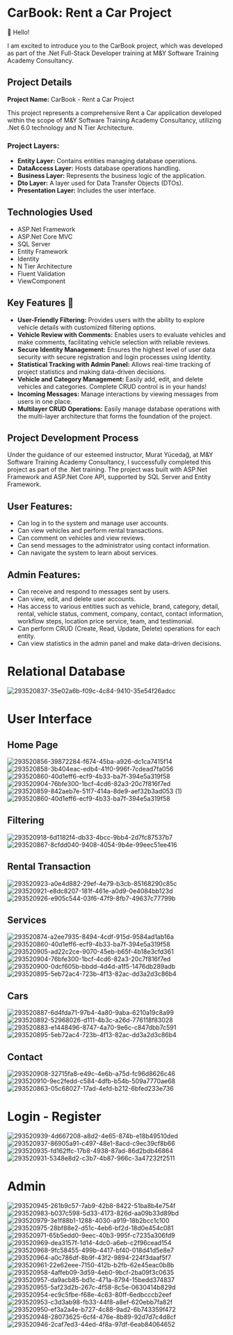 # CarBook: Rent a Car Project

🚀 Hello!

I am excited to introduce you to the CarBook project, which was developed as part of the .Net Full-Stack Developer training at M&Y Software Training Academy Consultancy.

## Project Details

**Project Name:** CarBook - Rent a Car Project

This project represents a comprehensive Rent a Car application developed within the scope of M&Y Software Training Academy Consultancy, utilizing .Net 6.0 technology and N Tier Architecture.

### Project Layers:

- **Entity Layer:** Contains entities managing database operations.
- **DataAccess Layer:** Hosts database operations handling.
- **Business Layer:** Represents the business logic of the application.
- **Dto Layer:** A layer used for Data Transfer Objects (DTOs).
- **Presentation Layer:** Includes the user interface.

## Technologies Used

- ASP.Net Framework
- ASP.Net Core MVC
- SQL Server
- Entity Framework
- Identity
- N Tier Architecture
- Fluent Validation
- ViewComponent

## Key Features 🌟

- **User-Friendly Filtering:** Provides users with the ability to explore vehicle details with customized filtering options.
- **Vehicle Review with Comments:** Enables users to evaluate vehicles and make comments, facilitating vehicle selection with reliable reviews.
- **Secure Identity Management:** Ensures the highest level of user data security with secure registration and login processes using Identity.
- **Statistical Tracking with Admin Panel:** Allows real-time tracking of project statistics and making data-driven decisions.
- **Vehicle and Category Management:** Easily add, edit, and delete vehicles and categories. Complete CRUD control is in your hands!
- **Incoming Messages:** Manage interactions by viewing messages from users in one place.
- **Multilayer CRUD Operations:** Easily manage database operations with the multi-layer architecture that forms the foundation of the project.

## Project Development Process

Under the guidance of our esteemed instructor, Murat Yücedağ, at M&Y Software Training Academy Consultancy, I successfully completed this project as part of the .Net training. The project was built with ASP.Net Framework and ASP.Net Core API, supported by SQL Server and Entity Framework.

## User Features:

- Can log in to the system and manage user accounts.
- Can view vehicles and perform rental transactions.
- Can comment on vehicles and view reviews.
- Can send messages to the administrator using contact information.
- Can navigate the system to learn about services.

## Admin Features:

- Can receive and respond to messages sent by users.
- Can view, edit, and delete user accounts.
- Has access to various entities such as vehicle, brand, category, detail, rental, vehicle status, comment, company, contact, contact information, workflow steps, location price service, team, and testimonial.
- Can perform CRUD (Create, Read, Update, Delete) operations for each entity.
- Can view statistics in the admin panel and make data-driven decisions.



# Relational Database
![293520837-35e02a6b-f09c-4c84-9410-35e54f26adcc](https://github.com/kkelesyusuf23/MyCarBook/assets/148692615/a65b9720-8522-45cf-a90a-500834a13752)


# User Interface
## Home Page
![293520856-39872284-f674-45ba-a926-dc1ca7415f14](https://github.com/kkelesyusuf23/MyCarBook/assets/148692615/d1fc176a-7864-4bf9-8063-7a052d4d6403)
![293520858-3b404eac-edb4-41f0-996f-7cdead7fa056](https://github.com/kkelesyusuf23/MyCarBook/assets/148692615/cbaafde2-b4e4-458a-877c-25f54c6618bd)
![293520860-40d1eff6-ecf9-4b33-ba7f-394e5a319f58](https://github.com/kkelesyusuf23/MyCarBook/assets/148692615/40bf451e-dec8-4ad8-b9c4-2b6ad419c8ff)
![293520904-76bfe300-1bcf-4cd6-82a3-20c7f816f7ed](https://github.com/kkelesyusuf23/MyCarBook/assets/148692615/c6a310f3-2aac-41a3-83a5-b9a8ea852549)
![293520859-842aeb7e-51f7-414a-8de9-aef32b3ad053 (1)](https://github.com/kkelesyusuf23/MyCarBook/assets/148692615/a81ef3bc-2ce5-49c1-a078-6fec3ab58b96)
![293520860-40d1eff6-ecf9-4b33-ba7f-394e5a319f58](https://github.com/kkelesyusuf23/MyCarBook/assets/148692615/433346a4-ba72-4352-834d-e473fa85ecc1)

## Filtering
![293520918-6d1182f4-db33-4bcc-9bb4-2d7fc87537b7](https://github.com/kkelesyusuf23/MyCarBook/assets/148692615/aa1bba97-cb79-4402-a1c1-4e7503e1dd59)
![293520867-8cfdd040-9408-4054-9b4e-99eec51ee416](https://github.com/kkelesyusuf23/MyCarBook/assets/148692615/a83edac9-ac1b-4e82-bf03-bd6fe3c19da3)

## Rental Transaction
![293520923-a0e4d882-29ef-4e79-b3cb-85168290c85c](https://github.com/kkelesyusuf23/MyCarBook/assets/148692615/d826aedf-61af-42c7-a05b-56859ede9cba)
![293520921-e8dc8207-181f-461e-a0d9-0e4084bb123d](https://github.com/kkelesyusuf23/MyCarBook/assets/148692615/56d9282f-5f2a-4881-943b-732462d7c628)
![293520926-e905c544-03f6-47f9-8fb7-49637c77799b](https://github.com/kkelesyusuf23/MyCarBook/assets/148692615/08baca83-efdd-4df0-aa8b-26d997f18c4a)

## Services
![293520874-a2ee7935-8494-4cdf-915d-9584ad1ab16a](https://github.com/kkelesyusuf23/MyCarBook/assets/148692615/7c27a852-a461-438a-abe0-cb2e55eba214)
![293520860-40d1eff6-ecf9-4b33-ba7f-394e5a319f58](https://github.com/kkelesyusuf23/MyCarBook/assets/148692615/faa2ba90-ef23-4b68-8e06-5fdad6f39ffb)
![293520905-ad22c2ce-9070-45eb-b65f-4b18e3cfd361](https://github.com/kkelesyusuf23/MyCarBook/assets/148692615/7453b1c1-8c18-4793-a7c8-2d2a0b02d9be)
![293520904-76bfe300-1bcf-4cd6-82a3-20c7f816f7ed](https://github.com/kkelesyusuf23/MyCarBook/assets/148692615/b348b14e-c26c-4746-a127-f6073f5fb272)
![293520900-0dcf605b-bbdd-4d4d-a1f5-1476db289adb](https://github.com/kkelesyusuf23/MyCarBook/assets/148692615/c9efaa75-a499-4263-8dcc-270ea8d4027d)
![293520895-5eb72ac4-723b-4f13-82ac-dd3a2d3c86b4](https://github.com/kkelesyusuf23/MyCarBook/assets/148692615/d372f2bd-4114-4be7-9432-9b286d8b77b3)

## Cars
![293520887-6d4fda71-97b4-4a80-9aba-6210a19c8a99](https://github.com/kkelesyusuf23/MyCarBook/assets/148692615/e0e5152f-348f-4d47-adef-37ff05447894)
![293520892-52968026-d111-4b3c-a26d-776118f83028](https://github.com/kkelesyusuf23/MyCarBook/assets/148692615/e8dca967-e591-4b87-b321-5da0c67fb9c7)
![293520883-e1448496-8747-4a70-9e6c-c847dbb7c591](https://github.com/kkelesyusuf23/MyCarBook/assets/148692615/47ee7f15-3a99-49da-b1df-65684b6172f6)
![293520895-5eb72ac4-723b-4f13-82ac-dd3a2d3c86b4](https://github.com/kkelesyusuf23/MyCarBook/assets/148692615/a56bd453-270b-4352-a467-629c8492750e)


## Contact
![293520908-32715fa8-e49c-4e6b-a75d-fc96d8626c46](https://github.com/kkelesyusuf23/MyCarBook/assets/148692615/a3c216ea-eb4d-4a71-b085-8c6372337f5f)
![293520910-9ec2fedd-c584-4dfb-b54b-509a7770ae68](https://github.com/kkelesyusuf23/MyCarBook/assets/148692615/efc614f4-46c6-4145-84ad-d0a0f56dd2a3)
![293520863-05c68027-17ad-4efd-b212-6bfed233e736](https://github.com/kkelesyusuf23/MyCarBook/assets/148692615/82bdf98a-60a6-49d1-9522-b953d8b571f6)


# Login - Register
![293520939-4d667208-a8d2-4e65-874b-e18b49510ded](https://github.com/kkelesyusuf23/MyCarBook/assets/148692615/5987e327-3d58-4262-beb2-6e5af0590259)
![293520937-86905a91-c497-48e1-8acd-c9ec39cf8b66](https://github.com/kkelesyusuf23/MyCarBook/assets/148692615/ed087226-c49b-44f8-90e9-61a7d179b202)
![293520935-fd162ffc-17b8-4938-87ad-86d2bdb46864](https://github.com/kkelesyusuf23/MyCarBook/assets/148692615/c9151912-16e4-4ac1-a8c9-141ed5c41141)
![293520931-5348e8d2-c3b7-4b87-966c-3a47232f2511](https://github.com/kkelesyusuf23/MyCarBook/assets/148692615/f663358a-afca-4fa1-9ddb-6e0ee856f7ed)



# Admin
![293520945-261b9c57-7ab9-42b8-8422-51ba8b4e754f](https://github.com/kkelesyusuf23/MyCarBook/assets/148692615/d80b332e-f9be-4571-98fa-43cbcae5cd31)
![293520983-b037c598-5d33-4173-826d-aa09b33d89bd](https://github.com/kkelesyusuf23/MyCarBook/assets/148692615/658832c4-0159-4b12-b9ca-59dc2ec93fe4)
![293520979-3e1f88b1-1288-4030-a919-18b2bcc1c100](https://github.com/kkelesyusuf23/MyCarBook/assets/148692615/1c7e6197-0e13-4c70-a776-19b6ff7450ec)
![293520975-28bf88e2-d51c-4eb6-bf2d-18d0e454c081](https://github.com/kkelesyusuf23/MyCarBook/assets/148692615/0268e08c-4b14-4a46-ae5b-3cbbf9e4d3b2)
![293520971-65b5edd0-9eec-40b3-995f-c7235a306fd9](https://github.com/kkelesyusuf23/MyCarBook/assets/148692615/e6e7ee6d-3e11-47ac-ace8-023b2e31df68)
![293520969-dea3157f-1d14-4dc0-a6eb-c2f96cead154](https://github.com/kkelesyusuf23/MyCarBook/assets/148692615/e00c0b0a-74eb-4aa8-9c42-1ac28dc2e2ab)
![293520968-9fc58455-499b-4417-bf40-018d41d5e8e7](https://github.com/kkelesyusuf23/MyCarBook/assets/148692615/889cf8c3-068c-47e4-bc80-bae6c19a9320)
![293520964-a0c786df-8b9f-43f2-9894-224f3daaf5f7](https://github.com/kkelesyusuf23/MyCarBook/assets/148692615/6b6e7959-a013-4f97-8bbf-a9a1d422fa88)
![293520961-22e62eee-7150-412b-b2fb-62e45eac0b8b](https://github.com/kkelesyusuf23/MyCarBook/assets/148692615/c5666275-33c5-498a-8279-53c38b664fae)
![293520958-4affeb09-3d59-4eb0-9bcf-2ba09f3c0635](https://github.com/kkelesyusuf23/MyCarBook/assets/148692615/858e4831-2336-4f0e-9539-71b77688573e)
![293520957-da9acb85-bd1c-471a-8794-15bedd374837](https://github.com/kkelesyusuf23/MyCarBook/assets/148692615/d96ee14e-da1d-4efe-b8a4-8e472dd5e02b)
![293520955-5af23d2b-267c-4f58-8c5e-0630414b829d](https://github.com/kkelesyusuf23/MyCarBook/assets/148692615/fb18d634-3008-43f7-850b-bb5a348029ca)
![293520954-ec9c5fbe-f68e-4c63-80ff-6edbcccb2eef](https://github.com/kkelesyusuf23/MyCarBook/assets/148692615/679d846f-6ccc-48a5-9611-ba3f3c552386)
![293520953-c3d3ab98-fb33-44f8-a8ef-620ebb7fa82f](https://github.com/kkelesyusuf23/MyCarBook/assets/148692615/a60a0ac5-e62b-4bfa-8216-607b6ad08ddb)
![293520950-ef3a2a4e-b727-4c88-9ad2-6b743359f472](https://github.com/kkelesyusuf23/MyCarBook/assets/148692615/eb4ebf9e-707a-4a6f-a841-b5670f0e9fa2)
![293520948-28073625-6cf4-476e-8b89-92d7d7c4d8cf](https://github.com/kkelesyusuf23/MyCarBook/assets/148692615/7a745160-8088-4c95-a357-6e085064170b)
![293520946-2caf7ed3-44ed-4f8a-97df-6eab84064652](https://github.com/kkelesyusuf23/MyCarBook/assets/148692615/3e86c399-268b-4708-ab6b-64df848ea3fa)





























